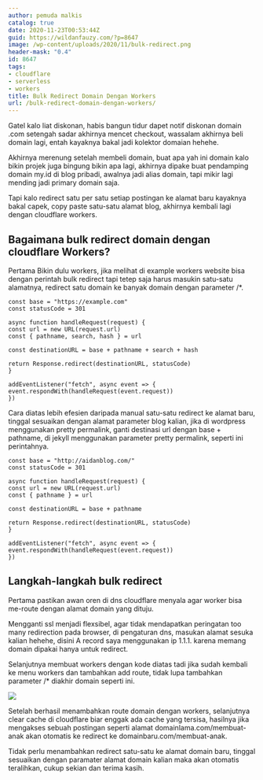 ```yaml
---
author: pemuda malkis
catalog: true
date: 2020-11-23T00:53:44Z
guid: https://wildanfauzy.com/?p=8647
image: /wp-content/uploads/2020/11/bulk-redirect.png
header-mask: "0.4"
id: 8647
tags:
- cloudflare
- serverless
- workers
title: Bulk Redirect Domain Dengan Workers
url: /bulk-redirect-domain-dengan-workers/
---
```


Gatel kalo liat diskonan, habis bangun tidur dapet notif diskonan domain .com setengah sadar akhirnya mencet checkout, wassalam akhirnya beli domain lagi, entah kayaknya bakal jadi kolektor domaian hehehe.

Akhirnya merenung setelah membeli domain, buat apa yah ini domain kalo bikin projek juga bingung bikin apa lagi, akhirnya dipake buat pendamping domain my.id di blog pribadi, awalnya jadi alias domain, tapi mikir lagi mending jadi primary domain saja.

Tapi kalo redirect satu per satu setiap postingan ke alamat baru kayaknya bakal capek, copy paste satu-satu alamat blog, akhirnya kembali lagi dengan cloudflare workers.

## Bagaimana bulk redirect domain dengan cloudflare Workers?

Pertama Bikin dulu workers, jika melihat di example workers website bisa dengan perintah bulk redirect tapi tetep saja harus masukin satu-satu alamatnya, redirect satu domain ke banyak domain dengan parameter /*.

    const base = "https://example.com"
    const statusCode = 301

    async function handleRequest(request) {
    const url = new URL(request.url)
    const { pathname, search, hash } = url

    const destinationURL = base + pathname + search + hash

    return Response.redirect(destinationURL, statusCode)
    }

    addEventListener("fetch", async event => {
    event.respondWith(handleRequest(event.request))
    })

Cara diatas lebih efesien daripada manual satu-satu redirect ke alamat baru, tinggal sesuaikan dengan alamat parameter blog kalian, jika di wordpress menggunakan pretty permalink, ganti destinasi url dengan base + pathname, di jekyll menggunakan parameter pretty permalink, seperti ini perintahnya.

    const base = "http://aidanblog.com/"
    const statusCode = 301

    async function handleRequest(request) {
    const url = new URL(request.url)
    const { pathname } = url

    const destinationURL = base + pathname

    return Response.redirect(destinationURL, statusCode)
    }

    addEventListener("fetch", async event => {
    event.respondWith(handleRequest(event.request))
    })

## Langkah-langkah bulk redirect

Pertama pastikan awan oren di dns cloudflare menyala agar worker bisa me-route dengan alamat domain yang dituju.

Mengganti ssl menjadi flexsibel, agar tidak mendapatkan peringatan too many redirection pada browser, di pengaturan dns, masukan alamat sesuka kalian hehehe, disini A record saya menggunakan ip 1.1.1. karena memang domain dipakai hanya untuk redirect.

Selanjutnya membuat workers dengan kode diatas tadi jika sudah kembali ke menu workers dan tambahkan add route, tidak lupa tambahkan parameter /* diakhir domain seperti ini.

![](https://i0.wp.com/wildanfauzy.com/wp-content/uploads/2020/11/redirect.png?resize=768%2C432&ssl=1)

Setelah berhasil menambahkan route domain dengan workers, selanjutnya clear cache di cloudflare biar enggak ada cache yang tersisa, hasilnya jika mengakses sebuah postingan seperti alamat domainlama.com/membuat-anak akan otomatis ke redirect ke domainbaru.com/membuat-anak.

Tidak perlu menambahkan redirect satu-satu ke alamat domain baru, tinggal sesuaikan dengan paramater alamat domain kalian maka akan otomatis teralihkan, cukup sekian dan terima kasih.